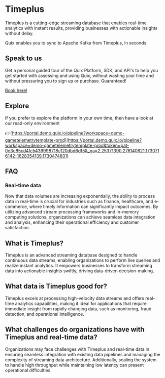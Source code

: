 <!-- START MARKDOWN -->
<!--[tech-name]-->
# Timeplus

<!--[blurb-about-tech]-->
Timeplus is a cutting-edge streaming database that enables real-time analytics with instant results, providing businesses with actionable insights without delay.

Quix enables you to sync to Apache Kafka <span id="to_or_from">from</span> <span id="techname">Timeplus</span>, in seconds.

## Speak to us

Get a personal guided tour of the Quix Platform, SDK, and API's to help you get started with assessing and using Quix, without wasting your time and without pressuring you to sign up or purchase. Guaranteed!

[Book here!](https://share.hsforms.com/1iW0TmZzKQMChk0lxd_tGiw4yjw2?__hstc=175542013.19c333c2ae8002be5fbc6a17a447e442.1730474801833.1730474801833.1730716142494.2&__hssc=175542013.2.1730716142494&__hsfp=3927774151)

## Explore

If you prefer to explore the platform in your own time, then have a look at our read-only environment

👉[https://portal.demo.quix.io/pipeline?workspace=demo-gametelemetrytemplate-prod](https://portal.demo.quix.io/pipeline?workspace=demo-gametelemetrytemplate-prod&token=pat-0e3c85cd4fc5436998718c120dbd6df5&_ga=2.25371390.276140621.1730716142-1628354139.1730474801)

## FAQ

### Real-time data

Now that data volumes are increasing exponentially, the ability to process data in real-time is crucial for industries such as finance, healthcare, and e-commerce, where timely information can significantly impact outcomes. By utilizing advanced stream processing frameworks and in-memory computing solutions, organizations can achieve seamless data integration and analysis, enhancing their operational efficiency and customer satisfaction.

## What is <span id="techname">Timeplus</span>?

<!--[tech-seo-text]-->
Timeplus is an advanced streaming database designed to handle continuous data streams, enabling organizations to perform live queries and realize instant analytics. It empowers businesses to transform streaming data into actionable insights swiftly, driving data-driven decision-making.

## What data is <span id="techname">Timeplus</span> good for?

<!--[tech-data-seo-text]-->
Timeplus excels at processing high-velocity data streams and offers real-time analytics capabilities, making it ideal for applications that require immediate insight from rapidly changing data, such as monitoring, fraud detection, and operational intelligence.

## What challenges do organizations have with <span id="techname">Timeplus</span> and real-time data?

<!--[tech-challenges-seo-text]-->
Organizations may face challenges with Timeplus and real-time data in ensuring seamless integration with existing data pipelines and managing the complexity of streaming data architecture. Additionally, scaling the system to handle high throughput while maintaining low latency can present operational difficulties.
<!-- END MARKDOWN -->
